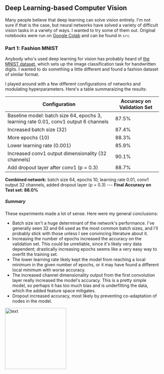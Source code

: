## Deep Learning-based Computer Vision

Many people believe that deep learning can solve vision entirely. I'm not sure if that is the case, but neural networks have solved a variety of difficult vision tasks in a variety of ways. I wanted to try some of them out. Original notebooks were run on [Google Colab](https://colab.research.google.com/) and can be found in `src`.

### Part 1: Fashion MNIST

Anybody who's used deep learning for vision has probably heard of [the MNIST dataset](http://yann.lecun.com/exdb/mnist/), which sets up the image classification task for handwritten digits. I wanted to do something a little different and found a fashion dataset of similar format.

I played around with a few different configurations of networks and modulating hyperparameters. Here's a table summaraizing the results:

Configuration | Accuracy on Validation Set
------------- | --------------------------
Baseline model: batch size 64, epochs 3, learning rate 0.01, conv1 output 6 channels | 87.5%
Increased batch size (32) | 87.4%
More epochs (10) | 88.3%
Lower learning rate (0.001) | 85.9%
Increased conv1 output dimensionality (32 channels) | 90.1%
Add dropout layer after conv1 (p = 0.3) | 88.7%

**Combined network:** batch size 64, epochs 10, learning rate 0.01, conv1 output 32 channels, added dropout layer (p = 0.3) --- **Final Accuracy on Test set: 88.0%**

##### Summary

These experiments made a lot of sense. Here were my general conclusions:
* Batch size isn't a huge determinant of the network's performance. I've generally seen 32 and 64 used as the most common batch sizes, and I'll probably stick with those unless I see convincing literature about it.
* Increasing the number of epochs increased the accuracy on the validation set. This could be unreliable, since it's likely very data dependent; drastically increasing epochs seems like a very easy way to overfit the training set.
* The lower learning rate likely kept the model from reaching a local minimum in the given number of epochs, or it may have found a different local minimum with worse accuracy.
* The increased channel dimensionality output from the first convolution layer really increased the model's accuracy. This is a pretty simple model, so perhaps it has too much bias and is underfitting the data, which the added feature space mitigates.
* Dropout increased accuracy, most likely by preventing co-adaptation of nodes in the model. 


<img src="./label-circ-match/output/text.png" alt="text" width="200"/>

